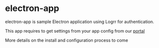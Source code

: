 # electron-app

electron-app is sample Electron application using Logrr for authentication.

This app requires to get settings from your app config from our [portal]

More details on the install and configuration process to come

[Logrr]: http://www.logrr.com
[portal]: https://portal.logrr.com/
